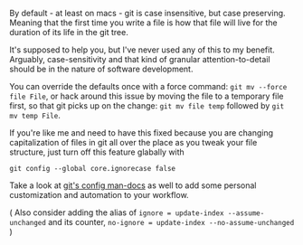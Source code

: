 By default - at least on macs - git is case insensitive, but case preserving. Meaning that the first time you write a file is how that file will live for the duration of its life in the git tree.

It's supposed to help you, but I've never used any of this to my benefit. Arguably, case-sensitivity and that kind of granular attention-to-detail should be in the nature of software development.

You can override the defaults once with a force command: `git mv --force file File`, or hack around this issue by moving the file to a temporary file first, so that git picks up on the change: `git mv file temp` followed by `git mv temp File`.

If you're like me and need to have this fixed because you are changing capitalization of files in git all over the place as you tweak your file structure, just turn off this feature glabally with

    git config --global core.ignorecase false

Take a look at [git's config man-docs][git] as well to add some personal customization and automation to your workflow.

( Also consider adding the alias of `ignore = update-index --assume-unchanged` and its counter, `no-ignore = update-index --no-assume-unchanged` )

[git]: http://git-scm.com/book/en/Customizing-Git-Git-Configuration

